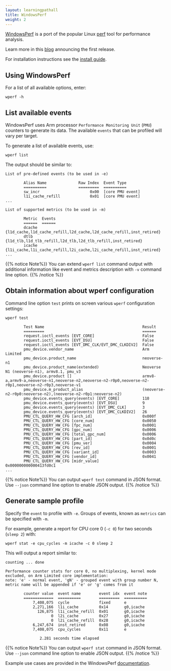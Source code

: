 ```yaml
---
layout: learningpathall
title: WindowsPerf
weight: 2
---
```

[WindowsPerf](https://gitlab.com/Linaro/WindowsPerf/windowsperf) is a port of the popular Linux [perf](https://perf.wiki.kernel.org) tool for performance analysis.

Learn more in this [blog](https://community.arm.com/arm-community-blogs/b/infrastructure-solutions-blog/posts/announcing-windowsperf) announcing the first release.

For installation instructions see the [install guide](/install-guides/wperf).

## Using WindowsPerf

For a list of all available options, enter:
```command
wperf -h
```

## List available events

WindowsPerf uses Arm processor `Performance Monitoring Unit` (`PMU`) counters to generate its data. The available `events` that can be profiled will vary per target.

To generate a list of available events, use:
```command
wperf list
```

The output should be similar to:

```output
List of pre-defined events (to be used in -e)

        Alias Name              Raw Index  Event Type
        ==========              =========  ==========
        sw_incr                      0x00  [core PMU event]
        l1i_cache_refill             0x01  [core PMU event]
...

List of supported metrics (to be used in -m)

        Metric  Events
        ======  ======
        dcache  {l1d_cache,l1d_cache_refill,l2d_cache,l2d_cache_refill,inst_retired}
        dtlb    {l1d_tlb,l1d_tlb_refill,l2d_tlb,l2d_tlb_refill,inst_retired}
        icache  {l1i_cache,l1i_cache_refill,l2i_cache,l2i_cache_refill,inst_retired}
...
```

{{% notice  Note%}}
You can extend `wperf list` command output with additional information like event and metrics description with `-v` command line option.
{{% /notice %}}

## Obtain information about wperf configuration

Command line option `test` prints on screen various `wperf` configuration settings:

```command
wperf test
```

```output
        Test Name                                           Result
        =========                                           ======
        request.ioctl_events [EVT_CORE]                     False
        request.ioctl_events [EVT_DSU]                      False
        request.ioctl_events [EVT_DMC_CLK/EVT_DMC_CLKDIV2]  False
        pmu_device.vendor_name                              Arm Limited
        pmu_device.product_name                             neoverse-n1
        pmu_device.product_name(extended)                   Neoverse N1 (neoverse-n1), armv8.1, pmu_v3
        pmu_device.product []                               armv8-a,armv9-a,neoverse-n1,neoverse-n2,neoverse-n2-r0p0,neoverse-n2-r0p1,neoverse-n2-r0p3,neoverse-v1
        pmu_device.m_product_alias                          (neoverse-n2-r0p0:neoverse-n2),(neoverse-n2-r0p1:neoverse-n2)
        pmu_device.events_query(events) [EVT_CORE]          110
        pmu_device.events_query(events) [EVT_DSU]           9
        pmu_device.events_query(events) [EVT_DMC_CLK]       3
        pmu_device.events_query(events) [EVT_DMC_CLKDIV2]   26
        PMU_CTL_QUERY_HW_CFG [arch_id]                      0x000f
        PMU_CTL_QUERY_HW_CFG [core_num]                     0x0050
        PMU_CTL_QUERY_HW_CFG [fpc_num]                      0x0001
        PMU_CTL_QUERY_HW_CFG [gpc_num]                      0x0006
        PMU_CTL_QUERY_HW_CFG [total_gpc_num]                0x0006
        PMU_CTL_QUERY_HW_CFG [part_id]                      0x0d0c
        PMU_CTL_QUERY_HW_CFG [pmu_ver]                      0x0004
        PMU_CTL_QUERY_HW_CFG [rev_id]                       0x0001
        PMU_CTL_QUERY_HW_CFG [variant_id]                   0x0003
        PMU_CTL_QUERY_HW_CFG [vendor_id]                    0x0041
        PMU_CTL_QUERY_HW_CFG [midr_value]                   0x000000000000413fd0c1
...
```

{{% notice  Note%}}
You can output `wperf test` command in JSON format. Use `--json` command line option to enable JSON output.
{{% /notice %}}

## Generate sample profile

Specify the `event` to profile with `-e`. Groups of events, known as `metrics` can be specified with `-m`.

For example, generate a report for CPU core 0 (`-c 0`) for two seconds (`sleep 2`) with:
```command
wperf stat -e cpu_cycles -m icache -c 0 sleep 2
```
This will output a report similar to:
```output
counting ... done

Performance counter stats for core 0, no multiplexing, kernel mode excluded, on Arm Limited core implementation:
note: 'e' - normal event, 'gN' - grouped event with group number N, metric name will be appended if 'e' or 'g' comes from it

        counter value  event name        event idx  event note
        =============  ==========        =========  ==========
            7,408,075  cycle             fixed      e
            2,271,166  l1i_cache         0x14       g0,icache
              126,875  l1i_cache_refill  0x01       g0,icache
                    0  l2i_cache         0x27       g0,icache
                    0  l2i_cache_refill  0x28       g0,icache
            6,247,674  inst_retired      0x08       g0,icache
            7,408,075  cpu_cycles        0x11       e

               2.281 seconds time elapsed
```

{{% notice  Note%}}
You can output `wperf stat` command in JSON format. Use `--json` command line option to enable JSON output.
{{% /notice %}}


Example use cases are provided in the WindowsPerf [documentation](https://gitlab.com/Linaro/WindowsPerf/windowsperf/-/blob/main/wperf/README.md#counting-model).
